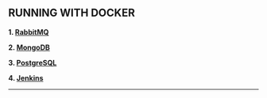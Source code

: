 RUNNING WITH DOCKER
---------------------------------------------------------------------------------------------------------

**1. [RabbitMQ](./rabbitmq/README.md)**

**2. [MongoDB](./mongodb/README.md)**

**3. [PostgreSQL](./postgresql/README.md)**

**4. [Jenkins](./jenkins-blue-ocean/README.md)**

---------------------------------------------------------------------------------------------------------

